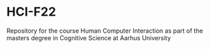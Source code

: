 # HCI-F22
Repository for the course Human Computer Interaction as part of the masters degree in Cognitive Science at Aarhus University
